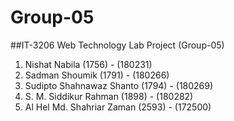 # Group-05
##IT-3206 Web Technology Lab Project (Group-05)

1. Nishat Nabila (1756) - (180231)
2. Sadman Shoumik (1791) - (180266)
3. Sudipto Shahnawaz Shanto (1794) - (180269)
4. S. M. Siddikur Rahman (1898) - (180282)
5. Al Hel Md. Shahriar Zaman (2593) - (172500)
